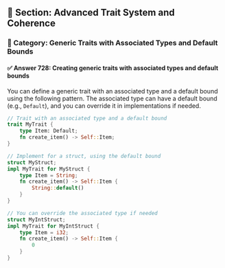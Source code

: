## 📘 Section: Advanced Trait System and Coherence  
### 🔹 Category: Generic Traits with Associated Types and Default Bounds  
#### ✅ Answer 728: Creating generic traits with associated types and default bounds

You can define a generic trait with an associated type and a default bound using the following pattern. The associated type can have a default bound (e.g., `Default`), and you can override it in implementations if needed.

```rust
// Trait with an associated type and a default bound
trait MyTrait {
    type Item: Default;
    fn create_item() -> Self::Item;
}

// Implement for a struct, using the default bound
struct MyStruct;
impl MyTrait for MyStruct {
    type Item = String;
    fn create_item() -> Self::Item {
        String::default()
    }
}

// You can override the associated type if needed
struct MyIntStruct;
impl MyTrait for MyIntStruct {
    type Item = i32;
    fn create_item() -> Self::Item {
        0
    }
}
```
